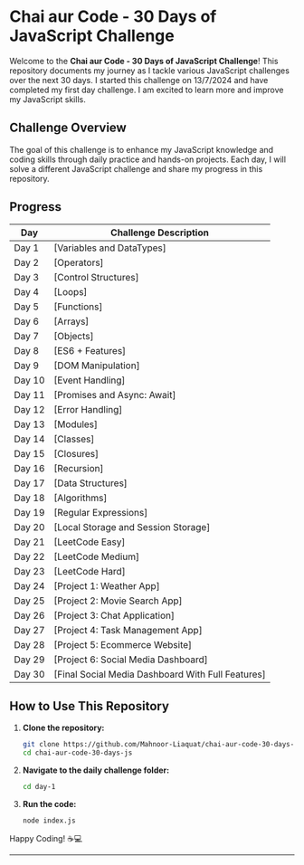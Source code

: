 # Chai aur Code - 30 Days of JavaScript Challenge

Welcome to the **Chai aur Code - 30 Days of JavaScript Challenge**! This repository documents my journey as I tackle various JavaScript challenges over the next 30 days. I started this challenge on 13/7/2024 and have completed my first day challenge. I am excited to learn more and improve my JavaScript skills.

## Challenge Overview

The goal of this challenge is to enhance my JavaScript knowledge and coding skills through daily practice and hands-on projects. Each day, I will solve a different JavaScript challenge and share my progress in this repository.

## Progress

| Day  | Challenge Description | 
|------|------------------------|
| Day 1| [Variables and DataTypes]
| Day 2| [Operators]
| Day 3| [Control Structures]
| Day 4| [Loops]
| Day 5| [Functions]
| Day 6| [Arrays]
| Day 7| [Objects]
| Day 8| [ES6 + Features]
| Day 9| [DOM Manipulation]
| Day 10| [Event Handling]
| Day 11| [Promises and Async: Await]
| Day 12| [Error Handling]
| Day 13| [Modules]
| Day 14| [Classes]
| Day 15| [Closures]
| Day 16| [Recursion]
| Day 17| [Data Structures]
| Day 18| [Algorithms]
| Day 19| [Regular Expressions]
| Day 20| [Local Storage and Session Storage]
| Day 21| [LeetCode Easy]
| Day 22| [LeetCode Medium]
| Day 23| [LeetCode Hard]
| Day 24| [Project 1: Weather App]
| Day 25| [Project 2: Movie Search App]
| Day 26| [Project 3: Chat Application]
| Day 27| [Project 4: Task Management App]
| Day 28| [Project 5: Ecommerce Website]
| Day 29| [Project 6: Social Media Dashboard]
| Day 30| [Final Social Media Dashboard With Full Features]




## How to Use This Repository

1. **Clone the repository:**
    ```bash
    git clone https://github.com/Mahnoor-Liaquat/chai-aur-code-30-days-js.git
    cd chai-aur-code-30-days-js
    ```

2. **Navigate to the daily challenge folder:**
    ```bash
    cd day-1
    ```

3. **Run the code:**
    ```bash
    node index.js
    ```

Happy Coding! ☕️💻

---

